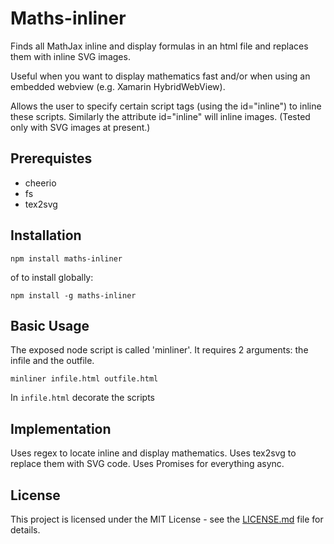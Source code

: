 # Maths-inliner

Finds all MathJax inline and display formulas in an html file and replaces them with inline SVG images.

Useful when you want to display mathematics fast and/or when using an embedded webview (e.g. Xamarin HybridWebView).

Allows the user to specify certain script tags (using the id="inline") to inline these scripts.
Similarly the attribute id="inline" will inline images.
(Tested only with SVG images at present.)

## Prerequistes

* cheerio
* fs
* tex2svg

## Installation

```
npm install maths-inliner
```

of to install globally:

```
npm install -g maths-inliner
```

## Basic Usage

The exposed node script is called 'minliner'.
It requires 2 arguments: the infile and the outfile.

```
minliner infile.html outfile.html
```

In `infile.html` decorate the scripts 

## Implementation

Uses regex to locate inline and display mathematics.
Uses tex2svg to replace them with SVG code.
Uses Promises for everything async.

## License

This project is licensed under the MIT License - see the [LICENSE.md](LICENSE.md) file for details.
